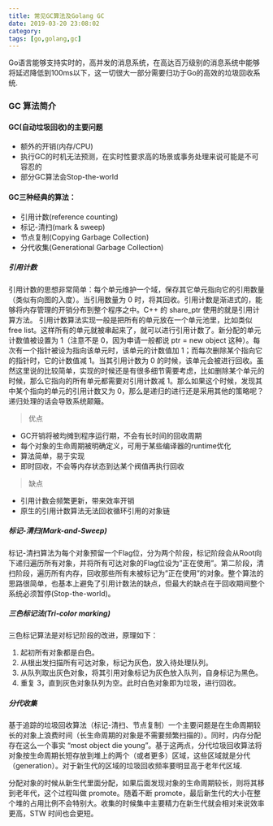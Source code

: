 ```yaml
---
title: 常见GC算法及Golang GC
date: 2019-03-20 23:08:02
category:
tags: [go,golang,gc]
---
```


Go语言能够支持实时的，高并发的消息系统，在高达百万级别的消息系统中能够将延迟降低到100ms以下，这一切很大一部分需要归功于Go的高效的垃圾回收系统.

<!--more-->

### GC 算法简介

#### GC(自动垃圾回收)的主要问题
- 额外的开销(内存/CPU)
- 执行GC的时机无法预测，在实时性要求高的场景或事务处理来说可能是不可容忍的
- 部分GC算法会Stop-the-world

#### GC三种经典的算法：
- 引用计数(reference counting)
- 标记-清扫(mark & sweep)
- 节点复制(Copying Garbage Collection)
- 分代收集(Generational Garbage Collection)

##### 引用计数
引用计数的思想非常简单：每个单元维护一个域，保存其它单元指向它的引用数量（类似有向图的入度）。当引用数量为 0 时，将其回收。引用计数是渐进式的，能够将内存管理的开销分布到整个程序之中。C++ 的 share_ptr 使用的就是引用计算方法。
引用计数算法实现一般是把所有的单元放在一个单元池里，比如类似 free list。这样所有的单元就被串起来了，就可以进行引用计数了。新分配的单元计数值被设置为 1（注意不是 0，因为申请一般都说 ptr = new object 这种）。每次有一个指针被设为指向该单元时，该单元的计数值加 1；而每次删除某个指向它的指针时，它的计数值减 1。当其引用计数为 0 的时候，该单元会被进行回收。虽然这里说的比较简单，实现的时候还是有很多细节需要考虑，比如删除某个单元的时候，那么它指向的所有单元都需要对引用计数减 1。那么如果这个时候，发现其中某个指向的单元的引用计数又为 0，那么是递归的进行还是采用其他的策略呢？递归处理的话会导致系统颠簸。
> 优点

- GC开销将被均摊到程序运行期，不会有长时间的回收周期
- 每个对象的生命周期被明确定义，可用于某些编译器的runtime优化
- 算法简单，易于实现
- 即时回收，不会等内存状态到达某个阀值再执行回收

> 缺点

- 引用计数会频繁更新，带来效率开销
- 原生的引用计数算法无法回收循环引用的对象链

##### 标记-清扫(Mark-and-Sweep)
标记-清扫算法为每个对象预留一个Flag位，分为两个阶段，标记阶段会从Root向下递归遍历所有对象，并将所有可达对象的Flag位设为”正在使用”。第二阶段，清扫阶段，遍历所有内存，回收那些所有未被标记为”正在使用”的对象。整个算法的思路很简单，也基本上避免了引用计数法的缺点，但最大的缺点在于回收期间整个系统必须暂停(Stop-the-world)。

##### 三色标记法(Tri-color marking)
三色标记算法是对标记阶段的改进，原理如下：
1. 起初所有对象都是白色。
2. 从根出发扫描所有可达对象，标记为灰色，放入待处理队列。
3. 从队列取出灰色对象，将其引用对象标记为灰色放入队列，自身标记为黑色。
4. 重复 3，直到灰色对象队列为空。此时白色对象即为垃圾，进行回收。

##### 分代收集
基于追踪的垃圾回收算法（标记-清扫、节点复制）一个主要问题是在生命周期较长的对象上浪费时间（长生命周期的对象是不需要频繁扫描的）。同时，内存分配存在这么一个事实 “most object die young”。基于这两点，分代垃圾回收算法将对象按生命周期长短存放到堆上的两个（或者更多）区域，这些区域就是分代（generation）。对于新生代的区域的垃圾回收频率要明显高于老年代区域.

分配对象的时候从新生代里面分配，如果后面发现对象的生命周期较长，则将其移到老年代，这个过程叫做 promote。随着不断 promote，最后新生代的大小在整个堆的占用比例不会特别大。收集的时候集中主要精力在新生代就会相对来说效率更高，STW 时间也会更短。